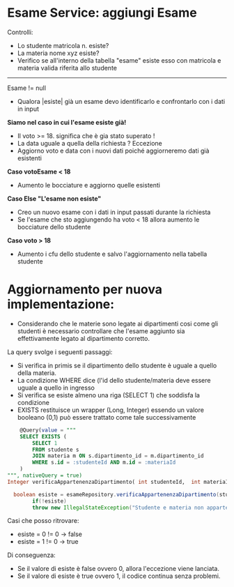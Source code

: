 # Esame Service: aggiungi Esame


Controlli:
- Lo studente matricola n. esiste?
- La materia nome xyz esiste?
- Verifico se all'interno della tabella "esame" esiste esso con matricola e materia valida riferita allo studente
-----------------------------------------------------
Esame != null
- Qualora |esiste| già un esame devo identificarlo e confrontarlo con i dati in input

**Siamo nel caso in cui l'esame esiste già!**
- Il voto >= 18. significa che è gia stato superato !
- La data uguale a quella della richiesta ? Eccezione
- Aggiorno voto e data con i nuovi dati poiché aggiorneremo dati già esistenti

**Caso votoEsame < 18**
- Aumento le bocciature e aggiorno quelle esistenti

**Caso Else "L'esame non esiste"**
- Creo un nuovo esame con i dati in input passati durante la richiesta
- Se l'esame che sto aggiungendo ha voto < 18 allora aumento le bocciature dello studente

**Caso voto > 18**
- Aumento i cfu dello studente e salvo l'aggiornamento nella tabella studente

# Aggiornamento per nuova implementazione:

- Considerando che le materie sono legate ai dipartimenti cosi come gli studenti è necessario controllare che l'esame aggiunto
  sia effettivamente legato al dipartimento corretto.

La query svolge i seguenti passaggi:

- Si verifica in primis se il dipartimento dello studente è uguale a quello della materia.
- La condizione WHERE dice (l'id dello studente/materia deve essere uguale a quello in ingresso
- Si verifica se esiste almeno una riga (SELECT 1) che soddisfa la condizione
- EXISTS restituisce un wrapper (Long, Integer) essendo un valore booleano (0,1) può essere trattato come tale successivamente

```sql
    @Query(value = """
    SELECT EXISTS (
        SELECT 1 
        FROM studente s 
        JOIN materia m ON s.dipartimento_id = m.dipartimento_id
        WHERE s.id = :studenteId AND m.id = :materiaId
    )
""", nativeQuery = true)
Integer verificaAppartenenzaDipartimento( int studenteId,  int materiaId);
```

```java
  boolean esiste = esameRepository.verificaAppartenenzaDipartimento(studente.getId(), materia.getId()) != 0;
        if(!esiste)
        throw new IllegalStateException("Studente e materia non appartengono allo stesso dipartimento");
```
Casi che posso ritrovare:
- esiste = 0 != 0 -> false
- esiste = 1 != 0 -> true

Di conseguenza:

- Se il valore di esiste è false ovvero 0, allora l'eccezione viene lanciata.
- Se il valore di esiste è true ovvero 1, il codice continua senza problemi.


